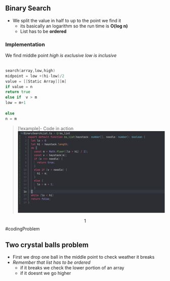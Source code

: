 ## Binary Search 
- We split the value in half to up to the point we find it 
	- its basically an logarithm so the run time is **O(log n)**
	- List has to be **ordered** 

### Implementation 
We find middle  point 
*high is exclusive low is inclusive*
```go

search(array,low,high)
midpoint = low +(hi-low)/2
value = [[Static Array]][m]
if value = n  
return true 
else if  v > m 
low = m+1

else 
n = m 


```

>[!example]- Code in action
![Pasted_image_20230628235827.png](/static/Pasted_image_20230628235827.png)

$$1$$
#codingProblem 
## Two crystal balls problem 
- First we drop one ball in the middle point to check weather it breaks 
- *Remember that list has to be ordered*
	- if it breaks we check the lower portion of an array 
	- if it doesnt  we go higher 